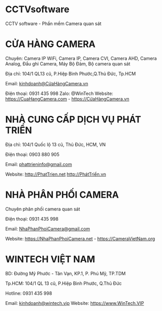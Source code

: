 # CCTVsoftware
CCTV software - Phần mềm Camera quan sát

# CỬA HÀNG CAMERA
Chuyên: Camera IP WiFi, Camera IP, Camera CVI, Camera AHD, Camera Analog, Đầu ghi Camera, Máy Bộ Đàm, Bộ camera quan sát

Địa chỉ: 104/1 QL13 cũ, P.Hiệp Bình Phước,Q.Thủ Đức, Tp.HCM

Email: kinhdoanh@CửaHàngCamera.vn

Điện thoại: 0931 435 998 Zalo: @WinTech Website: https://CuaHangCamera.com - https://CửaHàngCamera.vn


# NHÀ CUNG CẤP DỊCH VỤ PHÁT TRIỂN
Địa chỉ: 104/1 Quốc lộ 13 cũ, Thủ Đức, HCM, VN

Điện thoại: 0903 880 905

Email: phattrieninfo@gmail.com

Website: http://PhatTrien.net  http://PhátTriển.vn

# NHÀ PHÂN PHỐI CAMERA
Chuyên phân phối camera quan sát

Điện thoại: 0931 435 998

Email: NhaPhanPhoiCamera@gmail.com

Website: https://NhaPhanPhoiCamera.net - https://CameraVietNam.org

# WINTECH VIỆT NAM
BD: Đường Mỹ Phước - Tân Vạn, KP.1, P. Phú Mỹ, TP.TDM

Tp.HCM: 104/1 QL 13 cũ, P.Hiệp Bình Phước, Q.Thủ Đức

Hotline: 0931 435 998

Email: kinhdoanh@wintech.vip  Website:  https://www.WinTech.VIP

 

